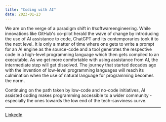 ```yaml
---
title: "Coding with AI"
date: 2023-01-23
---
```


We are on the verge of a paradigm shift in #softwareengineering. While innovations like GitHub's co-pilot herald the wave of change by introducing the use of AI assistance to code, ChatGPT and its contemporaries took it to the next level. It is only a matter of time where one gets to write a prompt for an AI engine as the source-code and a tool generates the respective code in a high-level programming language which then gets compiled to an executable. As we get more comfortable with using assistance from AI, the intermediate step will get dissolved. The journey that started decades ago with the invention of low-level programming languages will reach its culmination when the use of natural language for programming becomes the norm.

Continuing on the path taken by low-code and no-code initiatives, AI assisted coding makes programming accessible to a wider community - especially the ones towards the low end of the tech-savviness curve.

---
[LinkedIn](https://www.linkedin.com/feed/update/urn:li:share:7023324376334835712/)